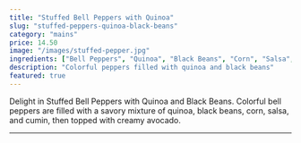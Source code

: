 ```yaml
---
title: "Stuffed Bell Peppers with Quinoa"
slug: "stuffed-peppers-quinoa-black-beans"
category: "mains"
price: 14.50
image: "/images/stuffed-pepper.jpg"
ingredients: ["Bell Peppers", "Quinoa", "Black Beans", "Corn", "Salsa", "Cumin", "Avocado"]
description: "Colorful peppers filled with quinoa and black beans"
featured: true
---
```


Delight in Stuffed Bell Peppers with Quinoa and Black Beans. Colorful bell peppers are filled with a savory mixture of quinoa, black beans, corn, salsa, and cumin, then topped with creamy avocado.

---